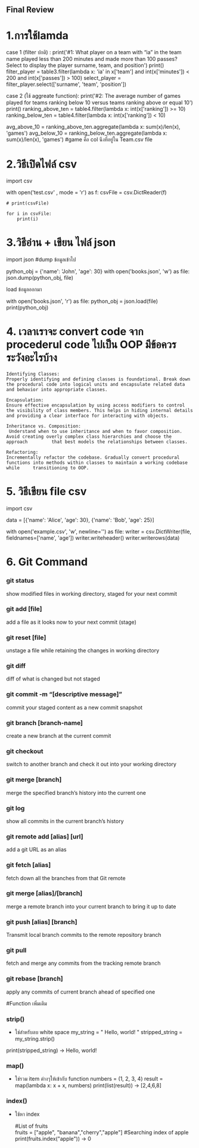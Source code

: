  ## Final Review 

# 1.การใช้lamda

case 1 (filter ปกติ) : print('#1: What player on a team with “ia” in the team name played less than 200 minutes and made more than 100 passes? Select to display the player surname, team, and position')
print()
filter_player = table3.filter(lambda x: 'ia' in x['team'] and int(x['minutes']) < 200 and int(x['passes']) > 100)
select_player = filter_player.select(['surname', 'team', 'position'])

case 2 (ใช้ aggreate function): print('#2: The average number of games played for teams ranking below 10 versus teams ranking above or equal 10')
print()
ranking_above_ten = table4.filter(lambda x: int(x['ranking']) >= 10)
ranking_below_ten = table4.filter(lambda x: int(x['ranking']) < 10)

avg_above_10 = ranking_above_ten.aggregate(lambda x: sum(x)/len(x), 'games')
avg_below_10 = ranking_below_ten.aggregate(lambda x: sum(x)/len(x), 'games')
#game คือ col นึงที่อยู่ใน Team.csv file 


# 2.วิธีเปิดไฟล์ csv
import csv

with open('test.csv' , mode = 'r') as f:
    csvFile = csv.DictReader(f)

    # print(csvFile)

    for i in csvFile:
        print(i)

# 3.วิธีอ่าน  + เขียน ไฟล์ json 

import json
#dump ข้อมูลเข้าไป

python_obj = {'name': 'John', 'age': 30}
with open('books.json', 'w') as file:
    json.dump(python_obj, file)

load ข้อมูลออกมา

with open('books.json', 'r') as file:
    python_obj = json.load(file)
print(python_obj)
 


# 4. เวลาเราจะ convert code จาก procederul code ไปเป็น OOP มีข้อควรระวังอะไรบ้าง

    Identifying Classes:
    Properly identifying and defining classes is foundational. Break down the procedural code into logical units and encapsulate related data        and behavior into appropriate classes.

    Encapsulation:
    Ensure effective encapsulation by using access modifiers to control the visibility of class members. This helps in hiding internal details       and providing a clear interface for interacting with objects.

    Inheritance vs. Composition:
     Understand when to use inheritance and when to favor composition. Avoid creating overly complex class hierarchies and choose the approach         that best models the relationships between classes.

    Refactoring:
    Incrementally refactor the codebase. Gradually convert procedural functions into methods within classes to maintain a working codebase while     transitioning to OOP.


# 5. วิธีเขียน file csv
import csv

data = [{'name': 'Alice', 'age': 30}, {'name': 'Bob', 'age': 25}]

with open('example.csv', 'w', newline='') as file:
    writer = csv.DictWriter(file, fieldnames=['name', 'age'])
    writer.writeheader()
    writer.writerows(data)

# 6. Git Command

### git status
show modified files in working directory, staged for your next commit

### git add [file]
add a file as it looks now to your next commit (stage)

### git reset [file]
unstage a file while retaining the changes in working directory

### git diff
diff of what is changed but not staged

### git commit -m “[descriptive message]”
commit your staged content as a new commit snapshot


### git branch [branch-name]
create a new branch at the current commit

### git checkout
switch to another branch and check it out into your working directory

### git merge [branch]
merge the specified branch’s history into the current one

### git log
show all commits in the current branch’s history

### git remote add [alias] [url]
add a git URL as an alias

### git fetch [alias]
fetch down all the branches from that Git remote

### git merge [alias]/[branch]
merge a remote branch into your current branch to bring it up to date

### git push [alias] [branch]
Transmit local branch commits to the remote repository branch

### git pull
fetch and merge any commits from the tracking remote branch

### git rebase [branch]
apply any commits of current branch ahead of specified one


#Function เพิ่มเติม

### strip()
-  ใช่สำหรับลบ white space
   my_string = "   Hello, world!   "
stripped_string = my_string.strip() 
  
print(stripped_string)  -> Hello, world!


### map()
- ใช่รวม item ต่างๆให้เข้ากับ function
  numbers = (1, 2, 3, 4)
  result = map(lambda x: x + x, numbers)
  print(list(result)) -> [2,4,6,8]

### index()
- ใช้หา index 

  #List of fruits  
  fruits = ["apple", "banana","cherry","apple"] 
  #Searching index of apple 
  print(fruits.index("apple")) -> 0
